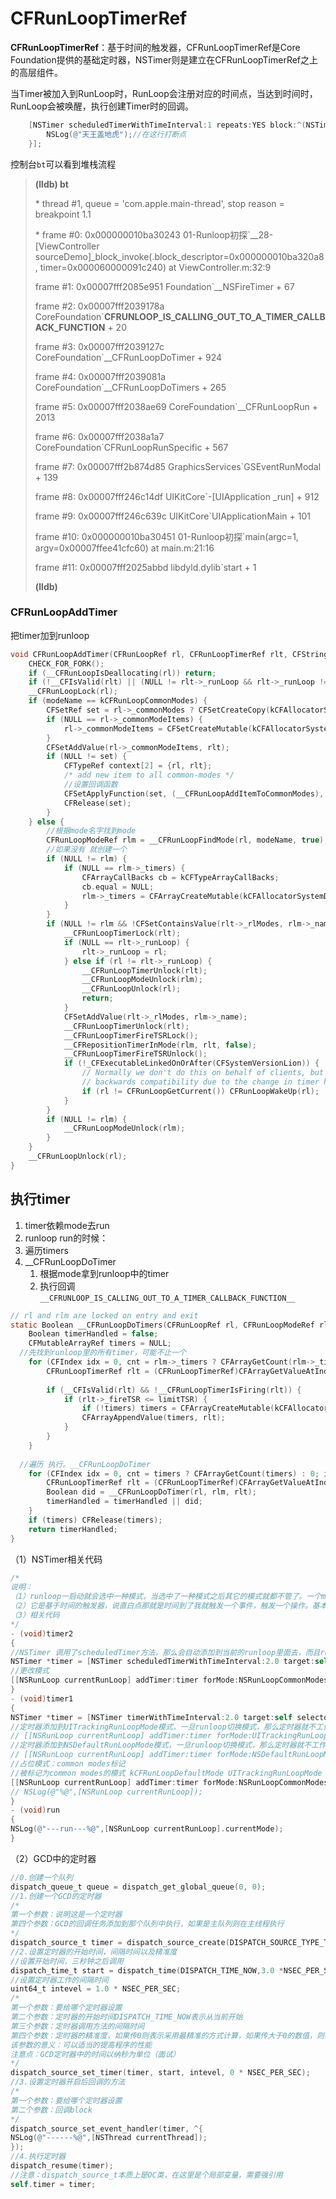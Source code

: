 # CFRunLoopTimerRef

**CFRunLoopTimerRef**：基于时间的触发器，CFRunLoopTimerRef是Core Foundation提供的基础定时器，NSTimer则是建立在CFRunLoopTimerRef之上的高层组件。

当Timer被加入到RunLoop时，RunLoop会注册对应的时间点，当达到时间时，RunLoop会被唤醒，执行创建Timer时的回调。

```objective-c
    [NSTimer scheduledTimerWithTimeInterval:1 repeats:YES block:^(NSTimer * _Nonnull timer) {
        NSLog(@"天王盖地虎");//在这行打断点
    }];
```

控制台`bt`可以看到堆栈流程

>**(lldb) bt**
>
>\* thread #1, queue = 'com.apple.main-thread', stop reason = breakpoint 1.1
>
>\* frame #0: 0x000000010ba30243 01-Runloop初探`__28-[ViewController sourceDemo]_block_invoke(.block_descriptor=0x000000010ba320a8, timer=0x000060000091c240) at ViewController.m:32:9
>
>frame #1: 0x00007fff2085e951 Foundation`__NSFireTimer + 67
>
>frame #2: 0x00007fff2039178a CoreFoundation`__CFRUNLOOP_IS_CALLING_OUT_TO_A_TIMER_CALLBACK_FUNCTION__ + 20
>
>frame #3: 0x00007fff2039127c CoreFoundation`__CFRunLoopDoTimer + 924
>
>frame #4: 0x00007fff2039081a CoreFoundation`__CFRunLoopDoTimers + 265
>
>frame #5: 0x00007fff2038ae69 CoreFoundation`__CFRunLoopRun + 2013
>
>frame #6: 0x00007fff2038a1a7 CoreFoundation`CFRunLoopRunSpecific + 567
>
>frame #7: 0x00007fff2b874d85 GraphicsServices`GSEventRunModal + 139
>
>frame #8: 0x00007fff246c14df UIKitCore`-[UIApplication _run] + 912
>
>frame #9: 0x00007fff246c639c UIKitCore`UIApplicationMain + 101
>
>frame #10: 0x000000010ba30451 01-Runloop初探`main(argc=1, argv=0x00007ffee41cfc60) at main.m:21:16
>
>frame #11: 0x00007fff2025abbd libdyld.dylib`start + 1
>
>**(lldb)** 

### CFRunLoopAddTimer

把timer加到runloop

```c
void CFRunLoopAddTimer(CFRunLoopRef rl, CFRunLoopTimerRef rlt, CFStringRef modeName) {
    CHECK_FOR_FORK();
    if (__CFRunLoopIsDeallocating(rl)) return;
    if (!__CFIsValid(rlt) || (NULL != rlt->_runLoop && rlt->_runLoop != rl)) return;
    __CFRunLoopLock(rl);
    if (modeName == kCFRunLoopCommonModes) {
        CFSetRef set = rl->_commonModes ? CFSetCreateCopy(kCFAllocatorSystemDefault, rl->_commonModes) : NULL;
        if (NULL == rl->_commonModeItems) {
            rl->_commonModeItems = CFSetCreateMutable(kCFAllocatorSystemDefault, 0, &kCFTypeSetCallBacks);
        }
        CFSetAddValue(rl->_commonModeItems, rlt);
        if (NULL != set) {
            CFTypeRef context[2] = {rl, rlt};
            /* add new item to all common-modes */
            //设置回调函数
            CFSetApplyFunction(set, (__CFRunLoopAddItemToCommonModes), (void *)context);
            CFRelease(set);
        }
    } else {
        //根据mode名字找到mode
        CFRunLoopModeRef rlm = __CFRunLoopFindMode(rl, modeName, true);
        //如果没有 就创建一个
        if (NULL != rlm) {
            if (NULL == rlm->_timers) {
                CFArrayCallBacks cb = kCFTypeArrayCallBacks;
                cb.equal = NULL;
                rlm->_timers = CFArrayCreateMutable(kCFAllocatorSystemDefault, 0, &cb);
            }
        }
        if (NULL != rlm && !CFSetContainsValue(rlt->_rlModes, rlm->_name)) {
            __CFRunLoopTimerLock(rlt);
            if (NULL == rlt->_runLoop) {
                rlt->_runLoop = rl;
            } else if (rl != rlt->_runLoop) {
                __CFRunLoopTimerUnlock(rlt);
                __CFRunLoopModeUnlock(rlm);
                __CFRunLoopUnlock(rl);
                return;
            }
            CFSetAddValue(rlt->_rlModes, rlm->_name);
            __CFRunLoopTimerUnlock(rlt);
            __CFRunLoopTimerFireTSRLock();
            __CFRepositionTimerInMode(rlm, rlt, false);
            __CFRunLoopTimerFireTSRUnlock();
            if (!_CFExecutableLinkedOnOrAfter(CFSystemVersionLion)) {
                // Normally we don't do this on behalf of clients, but for
                // backwards compatibility due to the change in timer handling...
                if (rl != CFRunLoopGetCurrent()) CFRunLoopWakeUp(rl);
            }
        }
        if (NULL != rlm) {
            __CFRunLoopModeUnlock(rlm);
        }
    }
    __CFRunLoopUnlock(rl);
}
```

## 执行timer

1. timer依赖mode去run
2. runloop run的时候：
3. 遍历timers
4. __CFRunLoopDoTimer
   1. 根据mode拿到runloop中的timer
   2. 执行回调`__CFRUNLOOP_IS_CALLING_OUT_TO_A_TIMER_CALLBACK_FUNCTION__`

```c
// rl and rlm are locked on entry and exit
static Boolean __CFRunLoopDoTimers(CFRunLoopRef rl, CFRunLoopModeRef rlm, uint64_t limitTSR) {    /* DOES CALLOUT */
    Boolean timerHandled = false;
    CFMutableArrayRef timers = NULL;
  //先找到runloop里的所有timer，可能不止一个
    for (CFIndex idx = 0, cnt = rlm->_timers ? CFArrayGetCount(rlm->_timers) : 0; idx < cnt; idx++) {
        CFRunLoopTimerRef rlt = (CFRunLoopTimerRef)CFArrayGetValueAtIndex(rlm->_timers, idx);
        
        if (__CFIsValid(rlt) && !__CFRunLoopTimerIsFiring(rlt)) {
            if (rlt->_fireTSR <= limitTSR) {
                if (!timers) timers = CFArrayCreateMutable(kCFAllocatorSystemDefault, 0, &kCFTypeArrayCallBacks);
                CFArrayAppendValue(timers, rlt);
            }
        }
    }
    
  //遍历 执行。__CFRunLoopDoTimer
    for (CFIndex idx = 0, cnt = timers ? CFArrayGetCount(timers) : 0; idx < cnt; idx++) {
        CFRunLoopTimerRef rlt = (CFRunLoopTimerRef)CFArrayGetValueAtIndex(timers, idx);
        Boolean did = __CFRunLoopDoTimer(rl, rlm, rlt);
        timerHandled = timerHandled || did;
    }
    if (timers) CFRelease(timers);
    return timerHandled;
}
```

（1）NSTimer相关代码

```objective-c
/*
说明：
（1）runloop一启动就会选中一种模式，当选中了一种模式之后其它的模式就都不管了。一个mode里面可以添加多个NSTimer,也就是说以后当创建NSTimer的时候，可以指定它是在什么模式下运行的。
（2）它是基于时间的触发器，说直白点那就是时间到了我就触发一个事件，触发一个操作。基本上说的就是NSTimer
（3）相关代码
*/
- (void)timer2
{
//NSTimer 调用了scheduledTimer方法，那么会自动添加到当前的runloop里面去，而且runloop的运行模式kCFRunLoopDefaultMode
NSTimer *timer = [NSTimer scheduledTimerWithTimeInterval:2.0 target:self selector:@selector(run) userInfo:nil repeats:YES];
//更改模式
[[NSRunLoop currentRunLoop] addTimer:timer forMode:NSRunLoopCommonModes];
}
- (void)timer1
{
NSTimer *timer = [NSTimer timerWithTimeInterval:2.0 target:self selector:@selector(run) userInfo:nil repeats:YES];
//定时器添加到UITrackingRunLoopMode模式，一旦runloop切换模式，那么定时器就不工作
// [[NSRunLoop currentRunLoop] addTimer:timer forMode:UITrackingRunLoopMode];
//定时器添加到NSDefaultRunLoopMode模式，一旦runloop切换模式，那么定时器就不工作
// [[NSRunLoop currentRunLoop] addTimer:timer forMode:NSDefaultRunLoopMode];
//占位模式：common modes标记
//被标记为common modes的模式 kCFRunLoopDefaultMode UITrackingRunLoopMode
[[NSRunLoop currentRunLoop] addTimer:timer forMode:NSRunLoopCommonModes];
// NSLog(@"%@",[NSRunLoop currentRunLoop]);
}
- (void)run
{
NSLog(@"---run---%@",[NSRunLoop currentRunLoop].currentMode);
}
```

（2）GCD中的定时器

```objective-c
//0.创建一个队列
dispatch_queue_t queue = dispatch_get_global_queue(0, 0);
//1.创建一个GCD的定时器
/*
第一个参数：说明这是一个定时器
第四个参数：GCD的回调任务添加到那个队列中执行，如果是主队列则在主线程执行
*/
dispatch_source_t timer = dispatch_source_create(DISPATCH_SOURCE_TYPE_TIMER, 0, 0, queue);
//2.设置定时器的开始时间，间隔时间以及精准度
//设置开始时间，三秒钟之后调用
dispatch_time_t start = dispatch_time(DISPATCH_TIME_NOW,3.0 *NSEC_PER_SEC);
//设置定时器工作的间隔时间
uint64_t intevel = 1.0 * NSEC_PER_SEC;
/*
第一个参数：要给哪个定时器设置
第二个参数：定时器的开始时间DISPATCH_TIME_NOW表示从当前开始
第三个参数：定时器调用方法的间隔时间
第四个参数：定时器的精准度，如果传0则表示采用最精准的方式计算，如果传大于0的数值，则表示该定时切换i可以接收该值范围内的误差，通常传0
该参数的意义：可以适当的提高程序的性能
注意点：GCD定时器中的时间以纳秒为单位（面试）
*/
dispatch_source_set_timer(timer, start, intevel, 0 * NSEC_PER_SEC);
//3.设置定时器开启后回调的方法
/*
第一个参数：要给哪个定时器设置
第二个参数：回调block
*/
dispatch_source_set_event_handler(timer, ^{
NSLog(@"------%@",[NSThread currentThread]);
});
//4.执行定时器
dispatch_resume(timer);
//注意：dispatch_source_t本质上是OC类，在这里是个局部变量，需要强引用
self.timer = timer;
```

